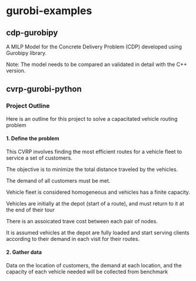 # gurobi-examples
 
## cdp-gurobipy
A MILP Model for the Concrete Delivery Problem (CDP) developed using Gurobipy library.

Note: The model needs to be compared an validated in detail with the C++ version.

## cvrp-gurobi-python
### Project Outline

Here is an outline for this project to solve a capacitated vehicle routing problem

#### 1. Define the problem

This CVRP involves finding the most efficient routes for a vehicle fleet to service a set of customers.

The objective is to minimize the total distance traveled by the vehicles.

The demand of all customers must be met.

Vehicle fleet is considered homogeneous and vehicles has a finite capacity.

Vehicles are initially at the depot (start of a route), and must return to it at the end of their tour

There is an assoicated trave cost between each pair of nodes.

It is assumed vehicles at the depot are fully loaded and start serving clients according to their demand in each visit for their routes.

#### 2. Gather data

Data on the location of customers, the demand at each location, and the capacity of each vehicle needed will be collected from benchmark
